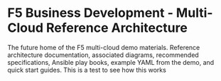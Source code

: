 # F5 Business Development - Multi-Cloud Reference Architecture
The future home of the F5 multi-cloud demo materials.  Reference architecture documentation, associated diagrams, recommended specifications, Ansible play books, example YAML from the demo, and quick start guides. This is a test to see how this works
